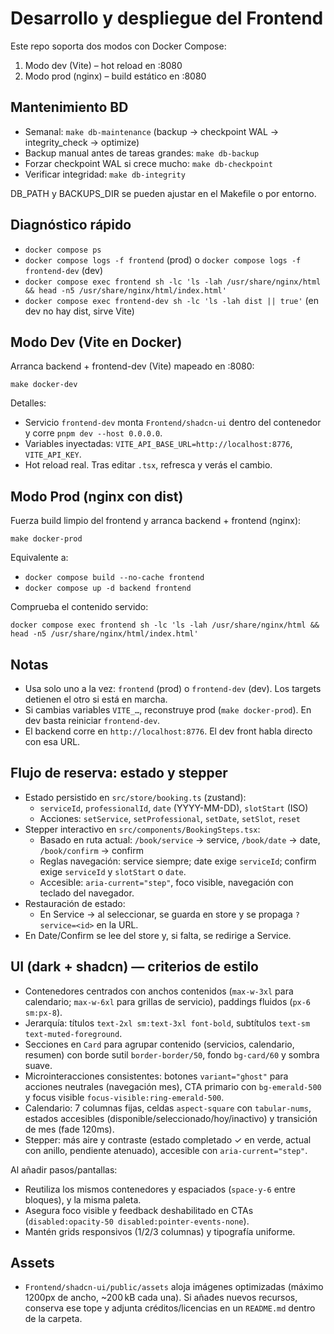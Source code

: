 # Desarrollo y despliegue del Frontend

Este repo soporta dos modos con Docker Compose:

1) Modo dev (Vite) – hot reload en :8080
2) Modo prod (nginx) – build estático en :8080

## Mantenimiento BD

- Semanal: `make db-maintenance` (backup → checkpoint WAL → integrity_check → optimize)
- Backup manual antes de tareas grandes: `make db-backup`
- Forzar checkpoint WAL si crece mucho: `make db-checkpoint`
- Verificar integridad: `make db-integrity`

DB_PATH y BACKUPS_DIR se pueden ajustar en el Makefile o por entorno.

## Diagnóstico rápido

- `docker compose ps`
- `docker compose logs -f frontend` (prod) o `docker compose logs -f frontend-dev` (dev)
- `docker compose exec frontend sh -lc 'ls -lah /usr/share/nginx/html && head -n5 /usr/share/nginx/html/index.html'`
- `docker compose exec frontend-dev sh -lc 'ls -lah dist || true'` (en dev no hay dist, sirve Vite)

## Modo Dev (Vite en Docker)

Arranca backend + frontend-dev (Vite) mapeado en :8080:

```
make docker-dev
```

Detalles:
- Servicio `frontend-dev` monta `Frontend/shadcn-ui` dentro del contenedor y corre `pnpm dev --host 0.0.0.0`.
- Variables inyectadas: `VITE_API_BASE_URL=http://localhost:8776`, `VITE_API_KEY`.
- Hot reload real. Tras editar `.tsx`, refresca y verás el cambio.

## Modo Prod (nginx con dist)

Fuerza build limpio del frontend y arranca backend + frontend (nginx):

```
make docker-prod
```

Equivalente a:
- `docker compose build --no-cache frontend`
- `docker compose up -d backend frontend`

Comprueba el contenido servido:

```
docker compose exec frontend sh -lc 'ls -lah /usr/share/nginx/html && head -n5 /usr/share/nginx/html/index.html'
```

## Notas

- Usa solo uno a la vez: `frontend` (prod) o `frontend-dev` (dev). Los targets detienen el otro si está en marcha.
- Si cambias variables `VITE_…`, reconstruye prod (`make docker-prod`). En dev basta reiniciar `frontend-dev`.
- El backend corre en `http://localhost:8776`. El dev front habla directo con esa URL.

## Flujo de reserva: estado y stepper

- Estado persistido en `src/store/booking.ts` (zustand):
  - `serviceId`, `professionalId`, `date` (YYYY-MM-DD), `slotStart` (ISO)
  - Acciones: `setService`, `setProfessional`, `setDate`, `setSlot`, `reset`
- Stepper interactivo en `src/components/BookingSteps.tsx`:
  - Basado en ruta actual: `/book/service` → service, `/book/date` → date, `/book/confirm` → confirm
  - Reglas navegación: service siempre; date exige `serviceId`; confirm exige `serviceId` y `slotStart` o `date`.
  - Accesible: `aria-current="step"`, foco visible, navegación con teclado del navegador.
- Restauración de estado:
  - En Service → al seleccionar, se guarda en store y se propaga `?service=<id>` en la URL.
- En Date/Confirm se lee del store y, si falta, se redirige a Service.

## UI (dark + shadcn) — criterios de estilo

- Contenedores centrados con anchos contenidos (`max-w-3xl` para calendario; `max-w-6xl` para grillas de servicio), paddings fluidos (`px-6 sm:px-8`).
- Jerarquía: títulos `text-2xl sm:text-3xl font-bold`, subtítulos `text-sm text-muted-foreground`.
- Secciones en `Card` para agrupar contenido (servicios, calendario, resumen) con borde sutil `border-border/50`, fondo `bg-card/60` y sombra suave.
- Microinteracciones consistentes: botones `variant="ghost"` para acciones neutrales (navegación mes), CTA primario con `bg-emerald-500` y focus visible `focus-visible:ring-emerald-500`.
- Calendario: 7 columnas fijas, celdas `aspect-square` con `tabular-nums`, estados accesibles (disponible/seleccionado/hoy/inactivo) y transición de mes (fade 120ms).
- Stepper: más aire y contraste (estado completado ✓ en verde, actual con anillo, pendiente atenuado), accesible con `aria-current="step"`.

Al añadir pasos/pantallas:
- Reutiliza los mismos contenedores y espaciados (`space-y-6` entre bloques), y la misma paleta.
- Asegura foco visible y feedback deshabilitado en CTAs (`disabled:opacity-50 disabled:pointer-events-none`).
- Mantén grids responsivos (1/2/3 columnas) y tipografía uniforme.

## Assets

- `Frontend/shadcn-ui/public/assets` aloja imágenes optimizadas (máximo 1200px de ancho, ~200 kB cada una). Si añades nuevos recursos, conserva ese tope y adjunta créditos/licencias en un `README.md` dentro de la carpeta.
